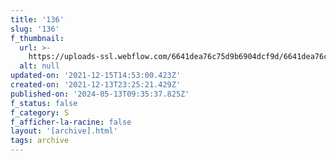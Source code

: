 ```yaml
---
title: '136'
slug: '136'
f_thumbnail:
  url: >-
    https://uploads-ssl.webflow.com/6641dea76c75d9b6904dcf9d/6641dea76c75d9b6904dd26f_136.jpg
  alt: null
updated-on: '2021-12-15T14:53:00.423Z'
created-on: '2021-12-13T23:25:21.429Z'
published-on: '2024-05-13T09:35:37.825Z'
f_status: false
f_category: S
f_afficher-la-racine: false
layout: '[archive].html'
tags: archive
---
```



